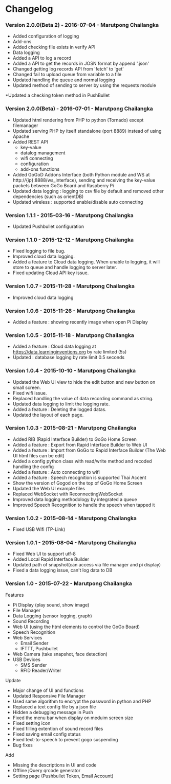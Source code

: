 # Changelog

### Version 2.0.0(Beta 2) - 2016-07-04 - Marutpong Chailangka
* Added configuration of logging
* Add-ons
 * Added checking file exists in verify API
* Data logging
 * Added a API to log a record
 * Added a API to get the records in JOSN format by append '.json'
 * Changed getting log records API from  'fetch' to 'get'
 * Changed  fail to upload queue from variable to a file 
 * Updated handling the queue and normal logging
 * Updated method of sending to server by using the requests module

*Updated a checking token method in PushBullet

### Version 2.0.0(Beta) - 2016-07-01 - Marutpong Chailangka
* Updated html rendering from PHP to python (Tornado) except filemanager
* Updated serving PHP by itself standalone (port 8889) instead of using Apache
* Added REST API
  * key-value 
  * datalog management
  * wifi connecting
  * configuration 
  * add-ons functions
* Added GoGoD Addons Interface (both Python module and WS at http://{ip}:8888/ws_interface), sending and receiving the key-value packets between GoGo Board and Raspberry Pi
* Updated data logging : logging to csv file by default and removed other dependencies (such as orientDB)
* Updated wireless : supported enable/disable auto connecting

### Version 1.1.1 - 2015-03-16 - Marutpong Chailangka
* Updated Pushbullet configuration

### Version 1.1.0 - 2015-12-12 - Marutpong Chailangka
* Fixed logging to file bug.
* Improved cloud data logging.
* Added a feature to Cloud data logging. When unable to logging, it will store to queue and handle logging to server later.
* Fixed updating Cloud API key issue.

### Version 1.0.7 - 2015-11-28 - Marutpong Chailangka
* Improved cloud data logging

### Version 1.0.6 - 2015-11-26 - Marutpong Chailangka
* Added a feature : showing recently image when open Pi Display

### Version 1.0.5 - 2015-11-18 - Marutpong Chailangka
* Added a feature : Cloud data logging at https://data.learninginventions.org by rate limited (5s)
* Updated : database logging by rate limit 0.5 seconds

### Version 1.0.4 - 2015-10-10 - Marutpong Chailangka
* Updated the Web UI view to hide the edit button and new button on small screen.
* Fixed wifi issue.
* Replaced handling the value of data recording command as string.
* Updated data logging to limit the logging rate.
* Added a feature : Deleting the logged datas.
* Updated the layout of each page.


### Version 1.0.3 - 2015-08-21 - Marutpong Chailangka
* Added RIB (Rapid Interface Builder) to GoGo Home Screen
* Added a feature : Export from Rapid Interface Builder to Web UI
* Added a feature : Import from GoGo to Rapid Interface Builder
					(The Web UI html files can be edit)
* Added a config python class with read/write method and recoded handling the config
* Added a feature : Auto connecting to wifi
* Added a feature : Speech recognition is supported Thai Accent
* Show the version of Gogod on the top of GoGo Home Screen
* Updated the Web UI example files
* Replaced WebSocket with ReconnectingWebSocket
* Improved data logging methodology by integrated a queue
* Improved Speech Recognition to handle the speech when tapped it

### Version 1.0.2 - 2015-08-14 - Marutpong Chailangka
* Fixed USB Wifi (TP-Link)

### Version 1.0.1 - 2015-08-04 - Marutpong Chailangka

* Fixed Web UI to support utf-8
* Added Local Rapid Interface Builder
* Updated path of snapshot(can access via file manager and pi display)
* Fixed a data logging issue, can't log data to DB

### Version 1.0 - 2015-07-22 - Marutpong Chailangka
Features
* Pi Display (play sound, show image)
* File Manager
* Data Logging (sensor logging, graph)
* Sound Recording
* Web UI (using the html elements to control the GoGo Board)
* Speech Recognition
* Web Services
  * Email Sender
  * IFTTT, Pushbullet
* Web Camera (take snapshot, face detection)
* USB Devices
  * SMS Sender
  * RFID Reader/Writer

Update
* Major change of UI and functions
* Updated Responsive File Manager
* Used same algorithm to encrypt the password in python and PHP
* Replaced a text config file by a json file 
* Hidden a debugging message in Push
* Fixed the menu bar when display on meduim screen size
* Fixed setting icon
* Fixed filling extention of sound record files
* Fixed saving email config status
* Fixed text-to-speech to prevent gogo suspending
* Bug fixes

Add
* Missing the descriptions in UI and code
* Offline jQuery qrcode generator
* Setting page (Pushbullet Token, Email Account)

 

